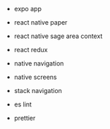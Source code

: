 - expo app
- react native paper
- react native sage area context
- react redux
- native navigation
- native screens
- stack navigation

- es lint
- prettier
